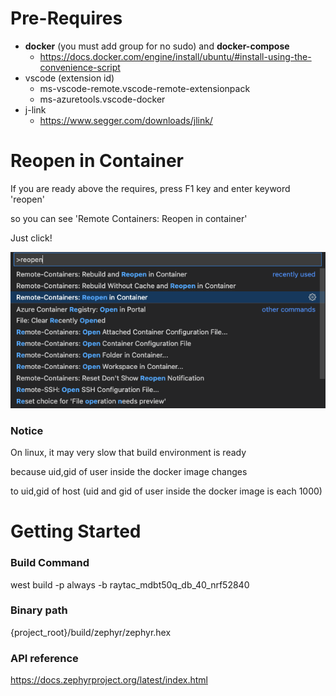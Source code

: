 #  Pre-Requires
  
* **docker** (you must add group for no sudo) and **docker-compose**
  * https://docs.docker.com/engine/install/ubuntu/#install-using-the-convenience-script
* vscode (extension id)
  * ms-vscode-remote.vscode-remote-extensionpack
  * ms-azuretools.vscode-docker
* j-link
  * https://www.segger.com/downloads/jlink/
  
#  Reopen in Container
  
If you are ready above the requires, press F1 key and enter keyword 'reopen'
  
so you can see 'Remote Containers: Reopen in container'
  
Just click!
  
![reopen](./doc/reopen.png )
  
###  Notice
  
On linux, it may very slow that build environment is ready
  
because uid,gid of user inside the docker image changes
  
to uid,gid of host
(uid and gid of user inside the docker image is each 1000)
  
#  Getting Started
  
  
###  Build Command
  
west build -p always -b raytac_mdbt50q_db_40_nrf52840
  
###  Binary path
  
{project_root}/build/zephyr/zephyr.hex
  
###  API reference
  
https://docs.zephyrproject.org/latest/index.html
  
